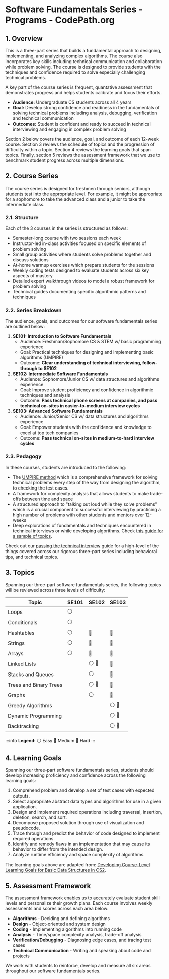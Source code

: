 # Software Fundamentals Series - Programs - CodePath.org

## 1. Overview

This is a three-part series that builds a fundamental approach to designing, implementing, and analyzing complex algorithms. The course also incorporates key skills including technical communication and collaboration while problem solving. The course is designed to provide students with the techniques and confidence required to solve especially challenging technical problems. 

A key part of the course series is frequent, quantative assessment that demonstrates progress and helps students calibrate and focus their efforts.

   - **Audience:** Undergraduate CS students across all 4 years
   - **Goal:** Develop strong confidence and readiness in the fundamentals of solving technical problems including analysis, debugging, verification and technical communication
   - **Outcomes:** Student is confident and ready to succeed in technical interviewing and engaging in complex problem solving

Section 2 below covers the audience, goal, and outcome of each 12-week course. Section 3 reviews the schedule of topics and the progression of difficulty within a topic. Section 4 reviews the learning goals that span topics. Finally, section 5 reviews the assessment framework that we use to benchmark student progress across multiple dimensions.

## 2. Course Series

The course series is designed for freshmen through seniors, although students test into the appropriate level. For example, it might be appropriate for a sophomore to take the advanced class and a junior to take the intermediate class.

### 2.1. Structure

Each of the 3 courses in the series is structured as follows:
 
  * Semester-long course with two sessions each week
  * Instructor-led in-class activities focused on specific elements of problem solving
  * Small group activities where students solve problems together and discuss solutions
  * At-home warmup exercises which prepare students for the sessions
  * Weekly coding tests designed to evaluate students across six key aspects of mastery
  * Detailed expert walkthrough videos to model a robust framework for problem solving
  * Technical guides documenting specific algorithmic patterns and techniques
 
### 2.2. Series Breakdown
 
The audience, goals, and outcomes for our software fundamentals series are outlined below:

1. **SE101: Introduction to Software Fundamentals**
   * Audience: Freshman/Sophomore CS & STEM w/ basic programming experience
   * Goal: Practical techniques for designing and implementing basic algorithms (UMPIRE)
   * Outcome: **Clear understanding of technical interviewing, follow-through to SE102**
2. **SE102: Intermediate Software Fundamentals**
   * Audience: Sophomore/Junior CS w/ data structures and algorithms experience
   * Goal: Improve student proficiency and confidence in algorithmic techniques and analysis
   * Outcome: **Pass technical phone screens at companies, and pass technical on-sites in easier-to-medium interview cycles**
3. **SE103: Advanced Software Fundamentals**
   * Audience: Junior/Senior CS w/ data structures and algorithms experience
   * Goal: Empower students with the confidence and knowledge to excel at top tech companies
   * Outcome: **Pass technical on-sites in medium-to-hard interview cycles**

### 2.3. Pedagogy

In these courses, students are introduced to the following:

 * The [UMPIRE method](https://guides.codepath.com/compsci/UMPIRE-Interview-Strategy) which is a comprehensive framework for solving technical problems every step of the way from designing the algorithm, to checking the test cases.
 * A framework for complexity analysis that allows students to make trade-offs between time and space
 * A structured approach to "talking out loud while they solve problems" which is a crucial component to successful interviewing by practicing a high number of problems with other students and mentors over 12-weeks
 * Deep explorations of fundamentals and techniques encountered in technical interviews or while developing algorithms. Check [this guide for a sample of topics](https://guides.codepath.com/compsci).

Check out our [passing the technical interview](https://tinyurl.com/codepathinterviewguide) guide for a high-level of the things covered across our rigorous three-part series including behavioral tips, and technical topics.

## 3. Topics

Spanning our three-part software fundamentals series, the following topics will be reviewed across three levels of difficulty:

| Topic                            | SE101          | SE102               | SE103         |
| -----                            | ------         | ------              | -----         |
| Loops                            | :white_circle: |                     |               |
| Conditionals                     | :white_circle: |                     |               |
| Hashtables                       | :white_circle: | :large_blue_circle: | :red_circle:  |
| Strings                          | :white_circle: | :large_blue_circle: | :red_circle:  |
| Arrays                           | :white_circle: | :large_blue_circle: | :red_circle:  |
| Linked Lists                     |                | :white_circle: :large_blue_circle: | :red_circle: |
| Stacks and Queues                |                | :white_circle:      | :large_blue_circle: |
| Trees and Binary Trees           |                | :white_circle: :large_blue_circle: | :red_circle:  |
| Graphs                           |                | :white_circle:      | :large_blue_circle:  |
| Greedy Algorithms                |                |                     | :white_circle: :large_blue_circle:   |
| Dynamic Programming              |                |                     | :white_circle: :large_blue_circle:  |
| Backtracking                    |                 |                     | :white_circle: :large_blue_circle:  |

:::info
**Legend:** :white_circle: Easy  :large_blue_circle: Medium  :red_circle: Hard
:::

## 4. Learning Goals

Spanning our three-part software fundamentals series, students should develop increasing proficiency and confidence across the following learning goals:

1. Comprehend problem and develop a set of test cases with expected outputs.
1. Select appropriate abstract data types and algorithms for use in a given application.
1. Design and implement required operations including traversal, insertion, deletion, search, and sort.
1. Decompose proposed solution through use of visualization and pseudocode.
1. Trace through and predict the behavior of code designed to implement required operations. 
1. Identify and remedy flaws in an implementation that may cause its behavior to differ from the intended design. 
1. Analyze runtime efficiency and space complexity of algorithms.

The learning goals above are adapted from: [Developing Course-Level Learning Goals for Basic Data Structures in CS2](https://www.cs.oberlin.edu/~ctaylor/pubs/p858-porter.pdf).

## 5. Assessment Framework

The assessment framework enables us to accurately evaluate student skill levels and personalize their growth plans. Each course involves weekly assessments and scores across each area below:

 * **Algorithms** - Deciding and defining algorithms
 * **Design** - Object-oriented and system design
 * **Coding** - Implementing algorithms into running code
 * **Analysis** - Time/space complexity analysis, trade-off analysis
 * **Verification/Debugging** - Diagnosing edge cases, and tracing test cases
 * **Technical Communication** - Writing and speaking about code and projects

We work with students to reinforce, develop and measure all six areas throughout our software fundamentals series.
